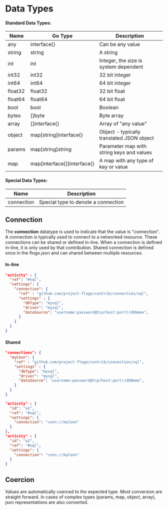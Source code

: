 # Data Types

#### Standard Data Types:
|Name|Go Type |Description|
|--- |--- |--- |
| any     | interface{} |  Can be any value |
| string  | string      | A string|
| int     | int   | Integer, the size is system dependent |
| int32   | int32 | 32 bit integer |
| int64   | int64 | 64 bit integer |
| float32 | float32 | 32 bit float |
| float64 | float64 | 64 bit float |
| bool    | bool    | Boolean |
| bytes   | []byte  | Byte array |
| array   | []interface{} | Array of "any value" |
| object  | map[string]interface{} | Object - typically translated JSON object |
| params  | map[string]string      | Parameter map with string keys and values |
| map     | map[interface{}]interface{} | A map with any type of key or value |

#### Special Data Types:
|Name|Description|
|--- |--- |
| connection | Special type to denote a connection |

## Connection
The **connection** datatype is used to indicate that the value is "connection".  A connection is
typically used to connect to a networked resource.  These connections can be shared or defined
in-line.  When a connection is defined in-line, it is only used by that contribution.  Shared 
connection is defined once in the flogo.json and can shared between multiple resources.  

#### In-line

```json
"activity" : {
  "ref": "#sql",
  "settings": {
    "connection": {
      "ref" : "github.com/project-flogo/contrib/connection/sql",
      "settings" : {
        "dbType": "mysql",
        "driver": "mysql",
        "dataSource": "username:password@tcp(host:port)/dbName",
      }
    }
  }
}
```

#### Shared

```json
"connections": {
  "myConn": {
    "ref" : "github.com/project-flogo/contrib/connection/sql",
    "settings" : {
      "dbType": "mysql",
      "driver": "mysql",
      "dataSource": "username:password@tcp(host:port)/dbName",
    }
  }
}
```

```json
"activity" : {
  "id": "a1",
  "ref": "#sql",
  "settings": {
    "connection": "conn://myConn"
  }
},
"activity" : {
  "id": "a2",
  "ref": "#sql",
  "settings": {
    "connection": "conn://myConn"
  }
}
```

## Coercion

Values are automatically coerced to the expected type.  Most conversion are straight forward.  In cases of 
complex types (params, map, object, array), json representations are also converted. 


